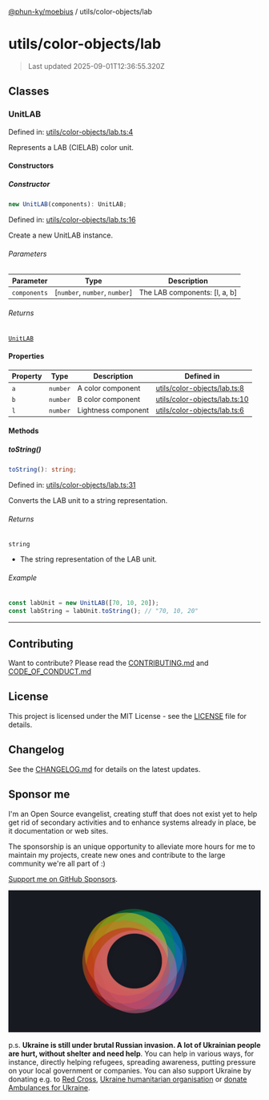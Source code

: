 [@phun-ky/moebius](../../README.md) / utils/color-objects/lab

# utils/color-objects/lab

> Last updated 2025-09-01T12:36:55.320Z

##

## Classes

### UnitLAB

Defined in: [utils/color-objects/lab.ts:4](https://github.com/phun-ky/moebius/blob/main/src/utils/color-objects/lab.ts#L4)

Represents a LAB (CIELAB) color unit.

#### Constructors

##### Constructor

```ts
new UnitLAB(components): UnitLAB;
```

Defined in: [utils/color-objects/lab.ts:16](https://github.com/phun-ky/moebius/blob/main/src/utils/color-objects/lab.ts#L16)

Create a new UnitLAB instance.

###### Parameters

| Parameter    | Type                            | Description                    |
| ------------ | ------------------------------- | ------------------------------ |
| `components` | \[`number`, `number`, `number`] | The LAB components: \[l, a, b] |

###### Returns

[`UnitLAB`](#unitlab)

#### Properties

| Property           | Type     | Description         | Defined in                                                                                                       |
| ------------------ | -------- | ------------------- | ---------------------------------------------------------------------------------------------------------------- |
| <a id="a"></a> `a` | `number` | A color component   | [utils/color-objects/lab.ts:8](https://github.com/phun-ky/moebius/blob/main/src/utils/color-objects/lab.ts#L8)   |
| <a id="b"></a> `b` | `number` | B color component   | [utils/color-objects/lab.ts:10](https://github.com/phun-ky/moebius/blob/main/src/utils/color-objects/lab.ts#L10) |
| <a id="l"></a> `l` | `number` | Lightness component | [utils/color-objects/lab.ts:6](https://github.com/phun-ky/moebius/blob/main/src/utils/color-objects/lab.ts#L6)   |

#### Methods

##### toString()

```ts
toString(): string;
```

Defined in: [utils/color-objects/lab.ts:31](https://github.com/phun-ky/moebius/blob/main/src/utils/color-objects/lab.ts#L31)

Converts the LAB unit to a string representation.

###### Returns

`string`

- The string representation of the LAB unit.

###### Example

```ts
const labUnit = new UnitLAB([70, 10, 20]);
const labString = labUnit.toString(); // "70, 10, 20"
```

---

## Contributing

Want to contribute? Please read the [CONTRIBUTING.md](https://github.com/phun-ky/moebius/blob/main/CONTRIBUTING.md) and [CODE_OF_CONDUCT.md](https://github.com/phun-ky/moebius/blob/main/CODE_OF_CONDUCT.md)

## License

This project is licensed under the MIT License - see the [LICENSE](https://github.com/phun-ky/moebius/blob/main/LICENSE) file for details.

## Changelog

See the [CHANGELOG.md](https://github.com/phun-ky/moebius/blob/main/CHANGELOG.md) for details on the latest updates.

## Sponsor me

I'm an Open Source evangelist, creating stuff that does not exist yet to help get rid of secondary activities and to enhance systems already in place, be it documentation or web sites.

The sponsorship is an unique opportunity to alleviate more hours for me to maintain my projects, create new ones and contribute to the large community we're all part of :)

[Support me on GitHub Sponsors](https://github.com/sponsors/phun-ky).

![logo](https://github.com/phun-ky/moebius/blob/main/public/images/logo/logo-ring.png?raw=true)

p.s. **Ukraine is still under brutal Russian invasion. A lot of Ukrainian people are hurt, without shelter and need help**. You can help in various ways, for instance, directly helping refugees, spreading awareness, putting pressure on your local government or companies. You can also support Ukraine by donating e.g. to [Red Cross](https://www.icrc.org/en/donate/ukraine), [Ukraine humanitarian organisation](https://savelife.in.ua/en/donate-en/#donate-army-card-weekly) or [donate Ambulances for Ukraine](https://www.gofundme.com/f/help-to-save-the-lives-of-civilians-in-a-war-zone).
